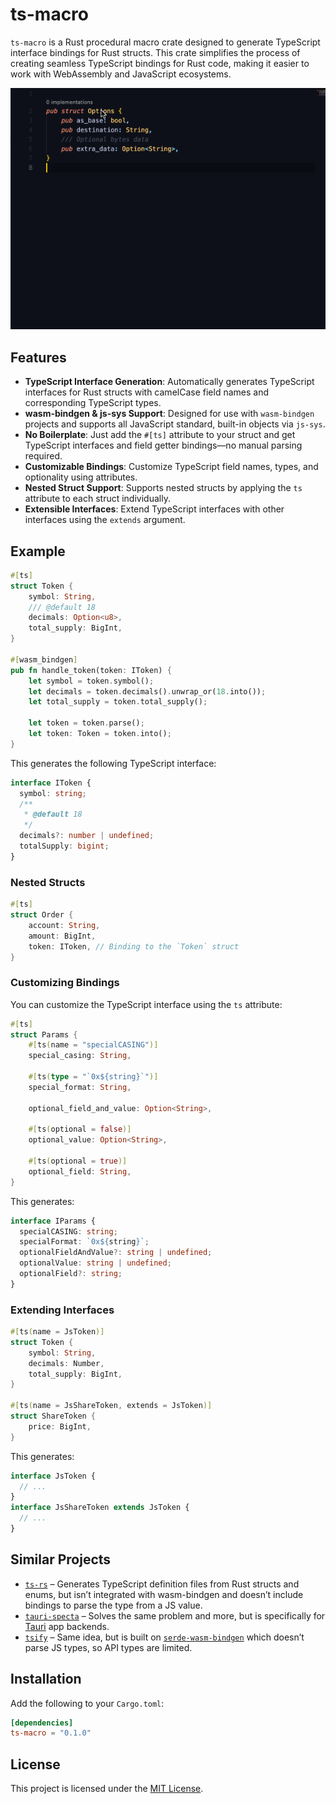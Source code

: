 # ts-macro

`ts-macro` is a Rust procedural macro crate designed to generate TypeScript
interface bindings for Rust structs. This crate simplifies the process of
creating seamless TypeScript bindings for Rust code, making it easier to work
with WebAssembly and JavaScript ecosystems.

![TypeScript interface doc comment preview](assets/ts-macro-comment.gif)

## Features

- **TypeScript Interface Generation**: Automatically generates TypeScript
  interfaces for Rust structs with camelCase field names and corresponding
  TypeScript types.
- **wasm-bindgen & js-sys Support**: Designed for use with `wasm-bindgen`
  projects and supports all JavaScript standard, built-in objects via `js-sys`.
- **No Boilerplate**: Just add the `#[ts]` attribute to your struct and get
  TypeScript interfaces and field getter bindings—no manual parsing required.
- **Customizable Bindings**: Customize TypeScript field names, types, and
  optionality using attributes.
- **Nested Struct Support**: Supports nested structs by applying the `ts`
  attribute to each struct individually.
- **Extensible Interfaces**: Extend TypeScript interfaces with other interfaces
  using the `extends` argument.

## Example

```rust
#[ts]
struct Token {
    symbol: String,
    /// @default 18
    decimals: Option<u8>,
    total_supply: BigInt,
}

#[wasm_bindgen]
pub fn handle_token(token: IToken) {
    let symbol = token.symbol();
    let decimals = token.decimals().unwrap_or(18.into());
    let total_supply = token.total_supply();

    let token = token.parse();
    let token: Token = token.into();
}
```

This generates the following TypeScript interface:

```typescript
interface IToken {
  symbol: string;
  /**
   * @default 18
   */
  decimals?: number | undefined;
  totalSupply: bigint;
}
```

### Nested Structs

```rust
#[ts]
struct Order {
    account: String,
    amount: BigInt,
    token: IToken, // Binding to the `Token` struct
}
```

### Customizing Bindings

You can customize the TypeScript interface using the `ts` attribute:

```rust
#[ts]
struct Params {
    #[ts(name = "specialCASING")]
    special_casing: String,

    #[ts(type = "`0x${string}`")]
    special_format: String,

    optional_field_and_value: Option<String>,

    #[ts(optional = false)]
    optional_value: Option<String>,

    #[ts(optional = true)]
    optional_field: String,
}
```

This generates:

```typescript
interface IParams {
  specialCASING: string;
  specialFormat: `0x${string}`;
  optionalFieldAndValue?: string | undefined;
  optionalValue: string | undefined;
  optionalField?: string;
}
```

### Extending Interfaces

```rust
#[ts(name = JsToken)]
struct Token {
    symbol: String,
    decimals: Number,
    total_supply: BigInt,
}

#[ts(name = JsShareToken, extends = JsToken)]
struct ShareToken {
    price: BigInt,
}
```

This generates:

```typescript
interface JsToken {
  // ...
}
interface JsShareToken extends JsToken {
  // ...
}
```

## Similar Projects

- [`ts-rs`](https://github.com/Aleph-Alpha/ts-rs) – Generates TypeScript
  definition files from Rust structs and enums, but isn’t integrated with
  wasm-bindgen and doesn’t include bindings to parse the type from a JS value.
- [`tauri-specta`](https://docs.rs/tauri-specta/) – Solves the same problem and
  more, but is specifically for [Tauri](https://tauri.app/) app backends.
- [`tsify`](https://github.com/madonoharu/tsify) – Same idea, but is built on
  [`serde-wasm-bindgen`](https://github.com/RReverser/serde-wasm-bindgen) which
  doesn’t parse JS types, so API types are limited.

## Installation

Add the following to your `Cargo.toml`:

```toml
[dependencies]
ts-macro = "0.1.0"
```

## License

This project is licensed under the [MIT License](../LICENSE).
